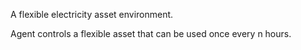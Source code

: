A flexible electricity asset environment.

Agent controls a flexible asset that can be used once every n hours.
